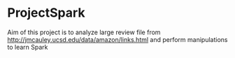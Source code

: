 # ProjectSpark
Aim of this project is to analyze large review file from http://jmcauley.ucsd.edu/data/amazon/links.html and perform manipulations to learn Spark
